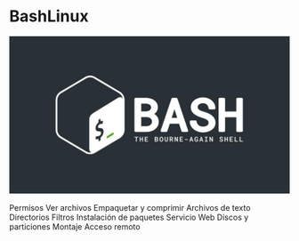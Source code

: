 # BashLinux

![BASH](img/bash.jpg)

Permisos
Ver archivos
Empaquetar y comprimir
Archivos de texto
Directorios
Filtros
Instalación de paquetes
Servicio Web
Discos y particiones
Montaje
Acceso remoto
